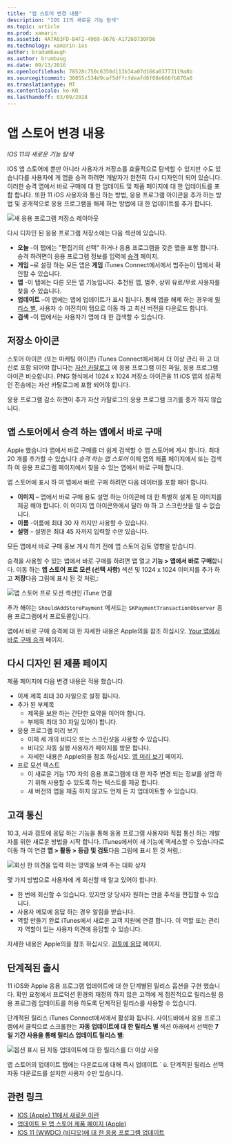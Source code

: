 ```yaml
---
title: "앱 스토어 변경 내용"
description: "IOS 11의 새로운 기능 탐색"
ms.topic: article
ms.prod: xamarin
ms.assetid: 4A7A03FD-B4F2-4969-8676-A17260730FD6
ms.technology: xamarin-ios
author: bradumbaugh
ms.author: brumbaug
ms.date: 09/13/2016
ms.openlocfilehash: 78528c750c6350d113b34a07d166a03773119a8b
ms.sourcegitcommit: 30055c534d9caf5dffcfdeafd6f08e666fb870a8
ms.translationtype: MT
ms.contentlocale: ko-KR
ms.lasthandoff: 03/09/2018
---
```

# <a name="app-store-changes"></a>앱 스토어 변경 내용

_IOS 11의 새로운 기능 탐색_

IOS 앱 스토어에 뿐만 아니라 사용자가 저장소를 효율적으로 탐색할 수 있지만 수도 있습니다를 사용자에 게 앱을 승격 하려면 개발자가 완전히 다시 디자인이 되어 있습니다. 이러한 승격 앱에서 바로 구매에 대 한 업데이트 및 제품 페이지에 대 한 업데이트를 포함 합니다. 또한 11 iOS 사용자와 통신 하는 방법, 응용 프로그램 아이콘을 추가 하는 방법 및 공개적으로 응용 프로그램을 해제 하는 방법에 대 한 업데이트를 추가 합니다.

![새 응용 프로그램 저장소 레이아웃](app-store-changes-images/image3.jpg)

다시 디자인 된 응용 프로그램 저장소에는 다음 섹션에 있습니다.

- **오늘** -이 탭에는 "편집기의 선택" 하거나 응용 프로그램을 갖춘 앱을 포함 합니다. 승격 하려면이 응용 프로그램 정보를 입력에 [승격](https://developer.apple.com//contact/app-store/promote/) 페이지.
- **게임** –로 설정 하는 모든 앱은 **게임** iTunes Connect에서에서 범주는이 탭에서 확인할 수 있습니다.
- **앱** -이 탭에는 다른 모든 앱 기능입니다. 추천된 앱, 범주, 상위 유료/무료 사용자를 찾을 수 있습니다.
- **업데이트** –이 앱에는 앱에 업데이트가 표시 됩니다. 통해 앱을 해제 하는 경우에 [릴리스 별](#Phased_Release), 사용자 수 여전히이 탭으로 이동 하 고 최신 버전을 다운로드 합니다.
- **검색** -이 탭에서는 사용자가 앱에 대 한 검색할 수 있습니다.

## <a name="store-icon"></a>저장소 아이콘

스토어 아이콘 (또는 마케팅 아이콘) iTunes Connect에서에서 더 이상 관리 하 고 대신로 포함 되어야 합니다는 [자산 카탈로그](~/ios/app-fundamentals/images-icons/app-icons.md) 에 응용 프로그램 이진 파일, 응용 프로그램 아이콘 비슷합니다. PNG 형식에서 1024 x 1024 저장소 아이콘을 11 iOS 앱의 성공적인 전송에는 자산 카탈로그에 포함 되어야 합니다.

응용 프로그램 감소 하면이 추가 자산 카탈로그의 응용 프로그램 크기를 증가 하지 않습니다.


## <a name="in-app-purchases-promoted-in-the-app-store"></a>앱 스토어에서 승격 하는 앱에서 바로 구매

Apple 했습니다 앱에서 바로 구매를 더 쉽게 검색할 수 앱 스토어에 게시 합니다. 최대 20 개를 추가할 수 있습니다 _승격 하는 앱 스토어_ 이제 앱의 제품 페이지에서 또는 검색 하 여 응용 프로그램 페이지에서 찾을 수 있는 앱에서 바로 구매 합니다.

앱 스토어에 표시 하 여 앱에서 바로 구매 하려면 다음 데이터를 포함 해야 합니다.

- **이미지** – 앱에서 바로 구매 용도 설명 하는 아이콘에 대 한 특별히 설계 된 이미지를 제공 해야 합니다. 이 이미지 앱 아이콘와에서 달라 야 하 고 스크린샷을 일 수 없습니다.
- **이름** -이름에 최대 30 자 까지만 사용할 수 있습니다.
- **설명** – 설명은 최대 45 자까지 입력할 수만 있습니다.

모든 앱에서 바로 구매 홍보 게시 하기 전에 앱 스토어 검토 영향을 받습니다.

승격을 사용할 수 있는 앱에서 바로 구매를 하려면 앱 열고 **기능 > 앱에서 바로 구매**합니다. 이동 하는 **앱 스토어 프로 모션 (선택 사항)** 섹션 및 1024 x 1024 이미지를 추가 하 고 **저장**다음 그림에 표시 된 것 처럼,:

![앱 스토어 프로 모션 섹션인 iTune 연결](app-store-changes-images/image4.png)

추가 해야는 `ShouldAddStorePayment` 메서드는 `SKPaymentTransactionObserver` 응용 프로그램에서 프로토콜입니다.

앱에서 바로 구매 승격에 대 한 자세한 내용은 Apple의을 참조 하십시오. [Your 앱에서 바로 구매 승격](https://developer.apple.com/app-store/promoting-in-app-purchases/) 페이지.

## <a name="redesigned-product-page"></a>다시 디자인 된 제품 페이지

제품 페이지에 다음 변경 내용은 적용 했습니다.

- 이제 제목 최대 30 자일으로 설정 됩니다.
- 추가 된 부제목
    - 제목을 보완 하는 간단한 요약을 이어야 합니다.
    - 부제목 최대 30 자일 있어야 합니다.
- 응용 프로그램 미리 보기
    - 이제 세 개의 비디오 또는 스크린샷을 사용할 수 있습니다.
    - 비디오 자동 실행 사용자가 페이지를 방문 합니다.
    - 자세한 내용은 Apple의을 참조 하십시오. [앱 미리 보기](https://developer.apple.com/app-store/app-previews/) 페이지.
- 프로 모션 텍스트
    - 이 새로운 기능 170 자의 응용 프로그램에 대 한 자주 변경 되는 정보를 설명 하기 위해 사용할 수 있도록 하는 텍스트를 제공 합니다.
    - 새 버전의 앱을 제출 하지 않고도 언제 든 지 업데이트할 수 있습니다.

## <a name="customer-communication"></a>고객 통신

10.3, 사과 검토에 응답 하는 기능을 통해 응용 프로그램 사용자와 직접 통신 하는 개발자를 위한 새로운 방법을 시작 합니다. ITunes에서이 새 기능에 액세스할 수 있습니다로 이동 하 여 연결 **앱 > 활동 > 등급 및 검토**다음 그림에 표시 된 것 처럼,:

![회신 한 의견을 입력 하는 영역을 보여 주는 대화 상자](app-store-changes-images/image5.png)

몇 가지 방법으로 사용자에 게 회신할 때 알고 있어야 합니다.

- 한 번에 회신할 수 있습니다. 있지만 양 당사자 원하는 만큼 주석을 편집할 수 있습니다.
- 사용자 메모에 응답 하는 경우 알림을 받습니다.
- 역할 만들기 완료 iTunes에서 새로운 고객 지원에 연결 합니다. 이 역할 또는 관리자 역할이 있는 사용자 의견에 응답할 수 있습니다.

자세한 내용은 Apple의을 참조 하십시오. [검토에 응답](https://developer.apple.com/app-store/responding-to-reviews/) 페이지.

<a name="Phased_Release"/>

## <a name="phased-release"></a>단계적된 출시

11 iOS와 Apple 응용 프로그램 업데이트에 대 한 단계별된 릴리스 옵션을 구현 했습니다. 확인 요청에서 프로덕션 환경의 재정의 하지 않은 고객에 게 점진적으로 릴리스될 응용 프로그램 업데이트를 허용 하도록 단계적된 릴리스를 사용할 수 있습니다.

단계적된 릴리스 iTunes Connect에서에서 활성화 됩니다. 사이드바에서 응용 프로그램에서 클릭으로 스크롤한는 **자동 업데이트에 대 한 릴리스 별** 섹션 아래에서 선택한 **7 일 기간 사용을 통해 릴리스 업데이트 릴리스 별**:

![옵션 표시 된 자동 업데이트에 대 한 릴리스를 더 이상 사용](app-store-changes-images/image6.png)

앱 스토어의 업데이트 탭에는 다운로드에 대해 즉시 업데이트 ´ ù. 단계적된 릴리스 선택 자동 다운로드를 설치한 사용자 수만 있습니다.


## <a name="related-links"></a>관련 링크

- [IOS (Apple) 11에서 새로운 이란](https://developer.apple.com/ios/)
- [업데이트 된 앱 스토어 제품 페이지 (Apple)](https://developer.apple.com/app-store/product-page/)
- [IOS 11 (WWDC) (비디오)에 대 한 응용 프로그램 업데이트](https://developer.apple.com/videos/play/wwdc2017/204/)
